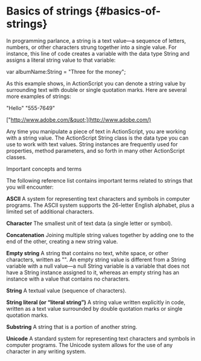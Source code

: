 # Basics of strings {#basics-of-strings}

In programming parlance, a string is a text value—a sequence of letters, numbers, or other characters strung together into a single value. For instance, this line of code creates a variable with the data type String and assigns a literal string value to that variable:

var albumName:String = &quot;Three for the money&quot;;

As this example shows, in ActionScript you can denote a string value by surrounding text with double or single quotation marks. Here are several more examples of strings:

&quot;Hello&quot; &quot;555-7649&quot;

[&quot;http://www.adobe.com/&quot;](http://www.adobe.com/)

Any time you manipulate a piece of text in ActionScript, you are working with a string value. The ActionScript String class is the data type you can use to work with text values. String instances are frequently used for properties, method parameters, and so forth in many other ActionScript classes.

Important concepts and terms

The following reference list contains important terms related to strings that you will encounter:

**ASCII** A system for representing text characters and symbols in computer programs. The ASCII system supports the 26-letter English alphabet, plus a limited set of additional characters.

**Character** The smallest unit of text data (a single letter or symbol).

**Concatenation** Joining multiple string values together by adding one to the end of the other, creating a new string value.

**Empty string** A string that contains no text, white space, or other characters, written as &quot;&quot;. An empty string value is different from a String variable with a null value—a null String variable is a variable that does not have a String instance assigned to it, whereas an empty string has an instance with a value that contains no characters.

**String** A textual value (sequence of characters).

**String literal (or “literal string”)** A string value written explicitly in code, written as a text value surrounded by double quotation marks or single quotation marks.

**Substring** A string that is a portion of another string.

**Unicode** A standard system for representing text characters and symbols in computer programs. The Unicode system allows for the use of any character in any writing system.